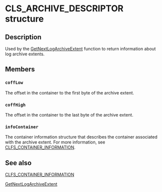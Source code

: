 # CLS_ARCHIVE_DESCRIPTOR structure

## Description

Used by the [GetNextLogArchiveExtent](https://learn.microsoft.com/windows/desktop/api/clfsw32/nf-clfsw32-getnextlogarchiveextent) function to return information about log archive extents.

## Members

### `coffLow`

The offset in the container to the first byte of the archive extent.

### `coffHigh`

The offset in the container to the last byte of the archive extent.

### `infoContainer`

The container information structure that describes the container associated with the archive extent. For more information, see [CLFS_CONTAINER_INFORMATION](https://learn.microsoft.com/windows/desktop/api/clfs/ns-clfs-cls_container_information).

## See also

[CLFS_CONTAINER_INFORMATION](https://learn.microsoft.com/windows/desktop/api/clfs/ns-clfs-cls_container_information)

[GetNextLogArchiveExtent](https://learn.microsoft.com/windows/desktop/api/clfsw32/nf-clfsw32-getnextlogarchiveextent)
